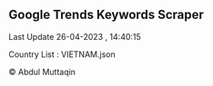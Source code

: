 

## Google Trends Keywords Scraper 
 
Last Update 26-04-2023 , 14:40:15

Country List :
VIETNAM.json



© Abdul Muttaqin 
